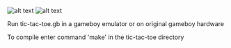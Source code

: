 ![alt text](https://imgur.com/a/t5o58ja)
![alt text](https://imgur.com/a/V5PetzW)


Run tic-tac-toe.gb in a gameboy emulator or on original gameboy hardware

To compile enter command 'make' in the tic-tac-toe directory

